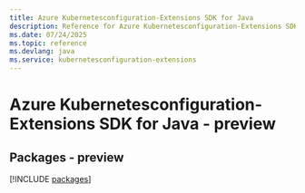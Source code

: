 ```yaml
---
title: Azure Kubernetesconfiguration-Extensions SDK for Java
description: Reference for Azure Kubernetesconfiguration-Extensions SDK for Java
ms.date: 07/24/2025
ms.topic: reference
ms.devlang: java
ms.service: kubernetesconfiguration-extensions
---
```

# Azure Kubernetesconfiguration-Extensions SDK for Java - preview
## Packages - preview
[!INCLUDE [packages](kubernetesconfiguration-extensions-index.md)]